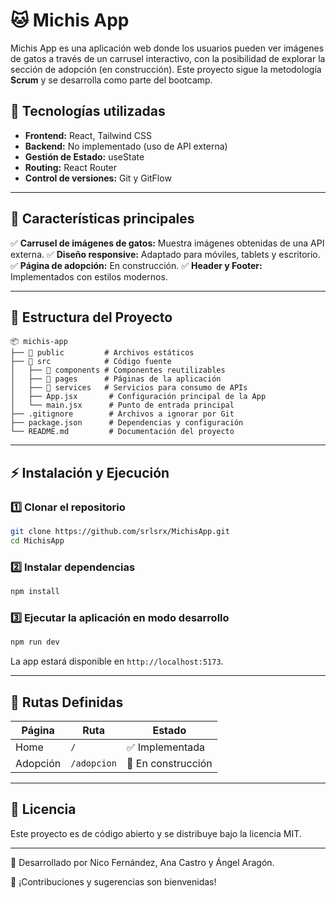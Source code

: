 # 🐱 Michis App

Michis App es una aplicación web donde los usuarios pueden ver imágenes de gatos a través de un carrusel interactivo, con la posibilidad de explorar la sección de adopción (en construcción). Este proyecto sigue la metodología **Scrum** y se desarrolla como parte del bootcamp.

## 🚀 Tecnologías utilizadas

- **Frontend:** React, Tailwind CSS
- **Backend:** No implementado (uso de API externa)
- **Gestión de Estado:** useState
- **Routing:** React Router
- **Control de versiones:** Git y GitFlow

---

## 📌 Características principales

✅ **Carrusel de imágenes de gatos:** Muestra imágenes obtenidas de una API externa.
✅ **Diseño responsive:** Adaptado para móviles, tablets y escritorio.
✅ **Página de adopción:** En construcción.
✅ **Header y Footer:** Implementados con estilos modernos.

---

## 📂 Estructura del Proyecto

```
📦 michis-app
├── 📂 public         # Archivos estáticos
├── 📂 src            # Código fuente
│   ├── 📂 components # Componentes reutilizables
│   ├── 📂 pages      # Páginas de la aplicación
│   ├── 📂 services   # Servicios para consumo de APIs
│   ├── App.jsx       # Configuración principal de la App
│   └── main.jsx      # Punto de entrada principal
├── .gitignore        # Archivos a ignorar por Git
├── package.json      # Dependencias y configuración
└── README.md         # Documentación del proyecto
```

---

## ⚡ Instalación y Ejecución

### 1️⃣ Clonar el repositorio
```bash
git clone https://github.com/srlsrx/MichisApp.git
cd MichisApp
```

### 2️⃣ Instalar dependencias
```bash
npm install
```

### 3️⃣ Ejecutar la aplicación en modo desarrollo
```bash
npm run dev
```

La app estará disponible en `http://localhost:5173`.


---

## 📌 Rutas Definidas

| Página         | Ruta          | Estado         |
|---------------|--------------|---------------|
| Home          | `/`          | ✅ Implementada |
| Adopción      | `/adopcion`  | 🚧 En construcción |

 
---

## 📜 Licencia
Este proyecto es de código abierto y se distribuye bajo la licencia MIT.

---

🐾 Desarrollado por Nico Fernández, Ana Castro y Ángel Aragón.

🐾 ¡Contribuciones y sugerencias son bienvenidas!

